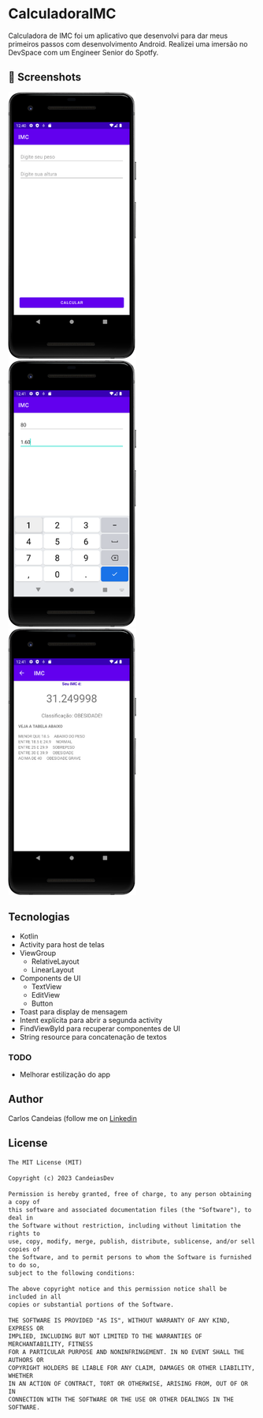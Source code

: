 # CalculadoraIMC
Calculadora de IMC foi um aplicativo que desenvolvi para dar meus primeiros passos com desenvolvimento Android. Realizei uma imersão no DevSpace com um Engineer Senior do Spotfy.



## :camera_flash: Screenshots

<img src="/image1.png" width="260">&emsp;<img src="/image2.png" width="260">&emsp;<img src="/image3.png" width="260">

## Tecnologias
* Kotlin
* Activity para host de telas
* ViewGroup
  * RelativeLayout
  * LinearLayout
* Components de UI
  * TextView
  * EditView
  * Button
* Toast para display de mensagem
* Intent explícita para abrir a segunda activity
* FindViewById para recuperar componentes de UI
* String resource para concatenação de textos

### TODO
- Melhorar estilização do app

## Author
Carlos Candeias (follow me on [Linkedin](https://www.linkedin.com/in/carlos-candeias-3986185a/)

## License
```
The MIT License (MIT)

Copyright (c) 2023 CandeiasDev

Permission is hereby granted, free of charge, to any person obtaining a copy of
this software and associated documentation files (the "Software"), to deal in
the Software without restriction, including without limitation the rights to
use, copy, modify, merge, publish, distribute, sublicense, and/or sell copies of
the Software, and to permit persons to whom the Software is furnished to do so,
subject to the following conditions:

The above copyright notice and this permission notice shall be included in all
copies or substantial portions of the Software.

THE SOFTWARE IS PROVIDED "AS IS", WITHOUT WARRANTY OF ANY KIND, EXPRESS OR
IMPLIED, INCLUDING BUT NOT LIMITED TO THE WARRANTIES OF MERCHANTABILITY, FITNESS
FOR A PARTICULAR PURPOSE AND NONINFRINGEMENT. IN NO EVENT SHALL THE AUTHORS OR
COPYRIGHT HOLDERS BE LIABLE FOR ANY CLAIM, DAMAGES OR OTHER LIABILITY, WHETHER
IN AN ACTION OF CONTRACT, TORT OR OTHERWISE, ARISING FROM, OUT OF OR IN
CONNECTION WITH THE SOFTWARE OR THE USE OR OTHER DEALINGS IN THE SOFTWARE.
```

      
